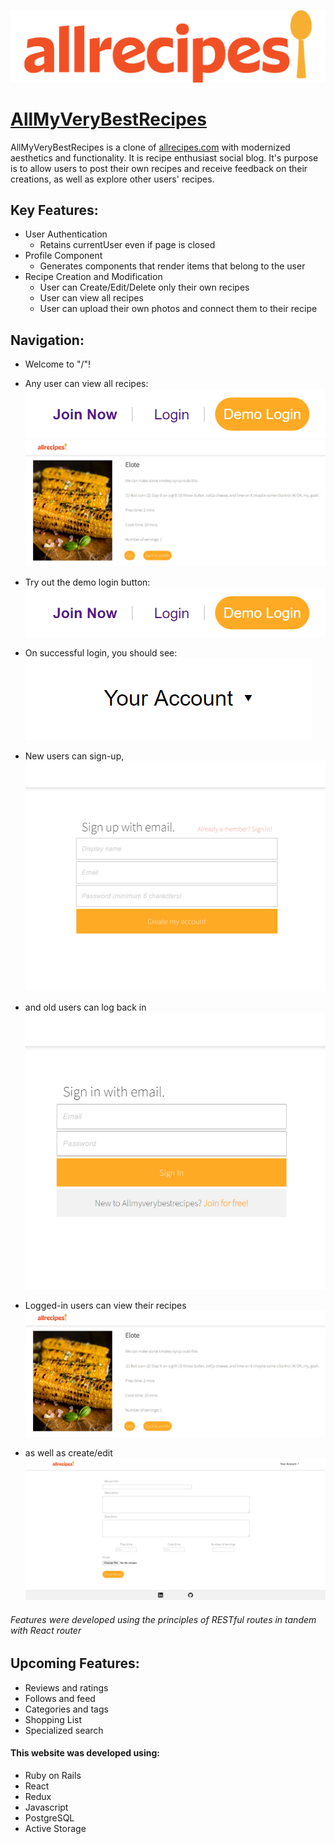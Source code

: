 ![alt text](https://github.com/jmcbgaston/allmyverybestrecipes/blob/main/app/assets/images/allrecipes-logo.png "Logo") 

# [AllMyVeryBestRecipes](https://allmyverybestrecipes.herokuapp.com/#/)

AllMyVeryBestRecipes is a clone of [allrecipes.com](https://www.allrecipes.com/) with modernized aesthetics and functionality. It is recipe enthusiast social blog. It's purpose is to allow users to post their own recipes and receive feedback on their creations, as well as explore other users' recipes.

## Key Features: 
- User Authentication
   - Retains currentUser even if page is closed
- Profile Component
   - Generates components that render items that belong to the user
- Recipe Creation and Modification
   - User can Create/Edit/Delete only their own recipes
   - User can view all recipes
   - User can upload their own photos and connect them to their recipe

## Navigation:
- Welcome to "/"!
- Any user can view all recipes:
![alt text](https://github.com/jmcbgaston/allmyverybestrecipes/blob/main/app/assets/images/home.png "home")
![alt text](https://github.com/jmcbgaston/allmyverybestrecipes/blob/main/app/assets/images/show.png "show")

- Try out the demo login button:
![alt text](https://github.com/jmcbgaston/allmyverybestrecipes/blob/main/app/assets/images/demo.png "demo")

- On successful login, you should see: 
![alt text](https://github.com/jmcbgaston/allmyverybestrecipes/blob/main/app/assets/images/logged_in.png "logged-in")

- New users can sign-up, 
![alt text](https://github.com/jmcbgaston/allmyverybestrecipes/blob/main/app/assets/images/signup.png "signup")
- and old users can log back in
![alt text](https://github.com/jmcbgaston/allmyverybestrecipes/blob/main/app/assets/images/login.png "login")

- Logged-in users can view their recipes
![alt text](https://github.com/jmcbgaston/allmyverybestrecipes/blob/main/app/assets/images/show.png "show")
- as well as create/edit
![alt text](https://github.com/jmcbgaston/allmyverybestrecipes/blob/main/app/assets/images/create.png "create")

###### Features were developed using the principles of RESTful routes in tandem with React router

## Upcoming Features:
- Reviews and ratings
- Follows and feed
- Categories and tags
- Shopping List
- Specialized search

#### This website was developed using:
- Ruby on Rails
- React
- Redux
- Javascript
- PostgreSQL
- Active Storage